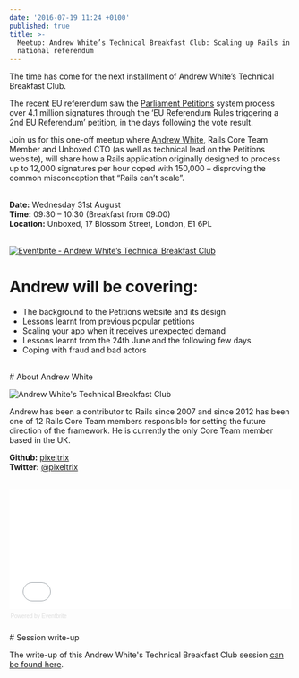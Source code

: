 ```yaml
---
date: '2016-07-19 11:24 +0100'
published: true
title: >-
  Meetup: Andrew White’s Technical Breakfast Club: Scaling up Rails in a
  national referendum
---
```

The time has come for the next installment of Andrew White’s Technical Breakfast Club.<br/>

The recent EU referendum saw the [Parliament Petitions](https://unboxed.co/product-stories/petitions) system process over 4.1 million signatures through the ‘EU Referendum Rules triggering a 2nd EU Referendum’ petition, in the days following the vote result.<br/>

Join us for this one-off meetup where [Andrew White](https://unboxed.co/team/#andrew-white), Rails Core Team Member and Unboxed CTO (as well as technical lead on the Petitions website), will share how a Rails application originally designed to process up to 12,000 signatures per hour coped with 150,000 – disproving the common misconception that “Rails can’t scale”.<br/>
<br/>
 
<b>Date:</b> Wednesday 31st August<br/>
<b>Time:</b> 09:30 – 10:30 (Breakfast from 09:00)<br/>
<b>Location:</b> Unboxed, 17 Blossom Street, London, E1 6PL<br/>
<br/>

<a href="http://www.eventbrite.co.uk/e/andrew-whites-technical-breakfast-club-tickets-26641297839?ref=ebtnebregn" target="_blank"><img src="https://www.eventbrite.co.uk/custombutton?eid=26641297839" alt="Eventbrite - Andrew White’s Technical Breakfast Club" /></a>

# Andrew will be covering:
 
- The background to the Petitions website and its design
- Lessons learnt from previous popular petitions
- Scaling your app when it receives unexpected demand
- Lessons learnt from the 24th June and the following few days
- Coping with fraud and bad actors

<br/>
# About Andrew White

![Andrew White's Technical Breakfast Club](https://s3-eu-west-1.amazonaws.com/unboxed-web-image-uploader/c5322a98311506ba36169c7f7e8c82be.PNG)

Andrew has been a contributor to Rails since 2007 and since 2012 has been one of 12 Rails Core Team members responsible for setting the future direction of the framework. He is currently the only Core Team member based in the UK.<br/>

<b>Github:</b> [pixeltrix](https://github.com/pixeltrix)<br/>
<b>Twitter:</b> [@pixeltrix](https://twitter.com/pixeltrix)<br/>
<br/>

<div style="width:100%; text-align:left;" ><iframe  src="//eventbrite.co.uk/tickets-external?eid=26641297839&ref=etckt" frameborder="0" height="214" width="100%" vspace="0" hspace="0" marginheight="5" marginwidth="5" scrolling="auto" allowtransparency="true"></iframe><div style="font-family:Helvetica, Arial; font-size:10px; padding:5px 0 5px; margin:2px; width:100%; text-align:left;" ><a class="powered-by-eb" style="color: #dddddd; text-decoration: none;" target="_blank" href="http://www.eventbrite.co.uk/r/etckt">Powered by Eventbrite</a></div></div>



<br/>
# Session write-up

The write-up of this Andrew White's Technical Breakfast Club session [can be found here](https://unboxed.co/blog/andrew-white-s-technical-breakfast-club-scaling-up-rails-in-a-national-referendum/).
